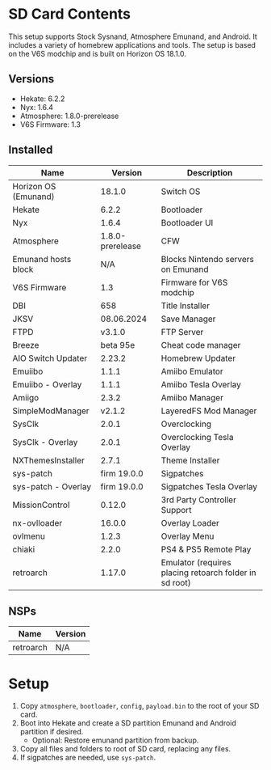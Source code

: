 # SD Card Contents 
This setup supports Stock Sysnand, Atmosphere Emunand, and Android. It includes a variety of homebrew applications and tools. The setup is based on the V6S modchip and is built on Horizon OS 18.1.0.

## Versions
- Hekate: 6.2.2
- Nyx: 1.6.4
- Atmosphere: 1.8.0-prerelease
- V6S Firmware: 1.3

## Installed
| Name | Version | Description |
| ---- | ------- | ----------- |
| Horizon OS (Emunand) | 18.1.0 | Switch OS |
| Hekate | 6.2.2 | Bootloader |
| Nyx | 1.6.4 | Bootloader UI |
| Atmosphere | 1.8.0-prerelease | CFW |
| Emunand hosts block | N/A | Blocks Nintendo servers on Emunand |
| V6S Firmware | 1.3 | Firmware for V6S modchip |
| DBI | 658 | Title Installer |
| JKSV | 08.06.2024 | Save Manager |
| FTPD | v3.1.0 | FTP Server |
| Breeze | beta 95e | Cheat code manager |
| AIO Switch Updater | 2.23.2 | Homebrew Updater |
| Emuiibo | 1.1.1 | Amiibo Emulator |
| Emuiibo - Overlay | 1.1.1 | Amiibo Tesla Overlay |
| Amiigo | 2.3.2 | Amiibo Manager |
| SimpleModManager | v2.1.2 | LayeredFS Mod Manager |
| SysClk | 2.0.1 | Overclocking |
| SysClk - Overlay | 2.0.1 | Overclocking Tesla Overlay |
| NXThemesInstaller | 2.7.1 | Theme Installer |
| sys-patch | firm 19.0.0 | Sigpatches |
| sys-patch - Overlay | firm 19.0.0 | Sigpatches Tesla Overlay |
| MissionControl | 0.12.0 | 3rd Party Controller Support |
| nx-ovlloader | 16.0.0 | Overlay Loader |
| ovlmenu | 1.2.3 | Overlay Menu |
| chiaki | 2.2.0 | PS4 & PS5 Remote Play |
| retroarch | 1.17.0 | Emulator (requires placing retoarch folder in sd root) |

## NSPs
| Name | Version |
| ---- | ------- |
| retroarch | N/A |

# Setup
1. Copy `atmosphere`, `bootloader`, `config`, `payload.bin` to the root of your SD card.
2. Boot into Hekate and create a SD partition Emunand and Android partition if desired.
    - Optional: Restore emunand partition from backup.
3. Copy all files and folders to root of SD card, replacing any files.
4. If sigpatches are needed, use `sys-patch`.
